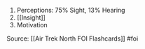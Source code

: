 1. Perceptions: 75% Sight, 13% Hearing
2. [[Insight]]
3. Motivation



Source: [[Air Trek North FOI Flashcards]] #foi

